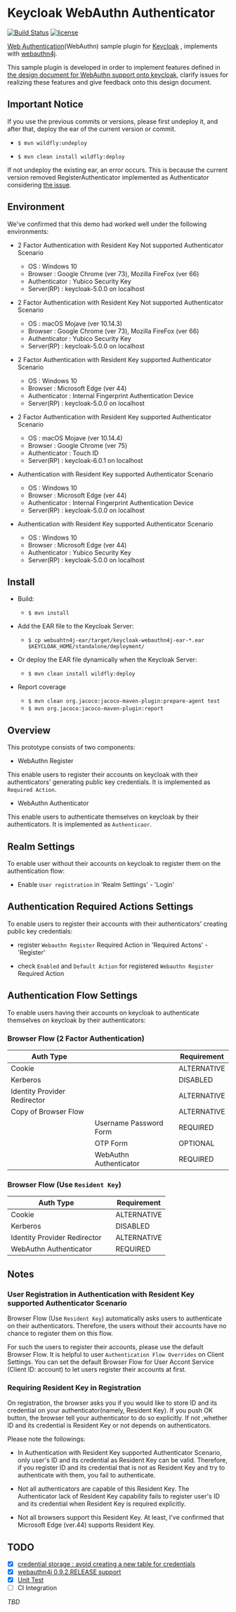 # Keycloak WebAuthn Authenticator

[![Build Status](https://travis-ci.org/webauthn4j/keycloak-webauthn-authenticator.svg?branch=master)](https://travis-ci.org/webauthn4j/keycloak-webauthn-authenticator)
[![license](https://img.shields.io/github/license/webauthn4j/keycloak-webauthn-authenticator.svg)](https://github.com/webauthn4j/keycloak-webauthn-authenticator/blob/master/LICENSE)

[Web Authentication](https://www.w3.org/TR/webauthn/)(WebAuthn) sample plugin for [Keycloak](https://www.keycloak.org) , implements with [webauthn4j](https://github.com/webauthn4j/webauthn4j).

This sample plugin is developed in order to implement features defined in [the design document for WebAuthn support onto keycloak](https://github.com/keycloak/keycloak-community/blob/master/design/web-authn-authenticator.md), clarify issues for realizing these features and give feedback onto this design document.


## Important Notice

If you use the previous commits or versions, please first undeploy it, and after that, deploy the ear of the current version or commit.

  - `$ mvn wildfly:undeploy`
  
  - `$ mvn clean install wildfly:deploy`

If not undeploy the existing ear, an error occurs. This is because the current version removed RegisterAuthenticator implemented as Authenticator considering [the issue](https://github.com/webauthn4j/keycloak-webauthn-authenticator/issues/17).

## Environment

We've confirmed that this demo had worked well under the following environments:

- 2 Factor Authentication with Resident Key Not supported Authenticator Scenario

  - OS : Windows 10
  - Browser : Google Chrome (ver 73), Mozilla FireFox (ver 66)
  - Authenticator : Yubico Security Key
  - Server(RP) : keycloak-5.0.0 on localhost

- 2 Factor Authentication with Resident Key Not supported Authenticator Scenario

  - OS : macOS Mojave (ver 10.14.3)
  - Browser : Google Chrome (ver 73), Mozilla FireFox (ver 66)
  - Authenticator : Yubico Security Key
  - Server(RP) : keycloak-5.0.0 on localhost

- 2 Factor Authentication with Resident Key supported Authenticator Scenario

  - OS : Windows 10
  - Browser : Microsoft Edge (ver 44)
  - Authenticator : Internal Fingerprint Authentication Device
  - Server(RP) : keycloak-5.0.0 on localhost

- 2 Factor Authentication with Resident Key supported Authenticator Scenario

  - OS : macOS Mojave (ver 10.14.4)
  - Browser : Google Chrome (ver 75)
  - Authenticator : Touch ID
  - Server(RP) : keycloak-6.0.1 on localhost

- Authentication with Resident Key supported Authenticator Scenario

  - OS : Windows 10
  - Browser : Microsoft Edge (ver 44)
  - Authenticator : Internal Fingerprint Authentication Device
  - Server(RP) : keycloak-5.0.0 on localhost

- Authentication with Resident Key supported Authenticator Scenario

  - OS : Windows 10
  - Browser : Microsoft Edge (ver 44)
  - Authenticator : Yubico Security Key
  - Server(RP) : keycloak-5.0.0 on localhost


## Install

- Build:

  - `$ mvn install`

- Add the EAR file to the Keycloak Server:

  - `$ cp webuahtn4j-ear/target/keycloak-webauthn4j-ear-*.ear $KEYCLOAK_HOME/standalone/deployment/`

- Or deploy the EAR file dynamically when the Keycloak Server:

  - `$ mvn clean install wildfly:deploy`

- Report coverage

  - `$ mvn clean org.jacoco:jacoco-maven-plugin:prepare-agent test`
  - `$ mvn org.jacoco:jacoco-maven-plugin:report`

## Overview

This prototype consists of two components:

- WebAuthn Register

This enable users to register their accounts on keycloak with their authenticators' generating public key credentials. It is implemented as `Required Action`.

- WebAuthn Authenticator

This enable users to authenticate themselves on keycloak by their authenticators. It is implemented as `Authenticaor`.

## Realm Settings

To enable user without their accounts on keycloak to register them on the authentication flow:

- Enable `User registration` in 'Realm Settings' - 'Login'

## Authentication Required Actions Settings

To enable users to register their accounts with their authenticators' creating public key credentials:

-  register `Webauthn Register` Required Action in 'Required Actons' - 'Register'

-  check `Enabled` and `Default Action` for registered `Webauthn Register` Required Action


## Authentication Flow Settings

To enable users having their accounts on keycloak to authenticate themselves on keycloak by their authenticators:

### Browser Flow (2 Factor Authentication)

| Auth Type                    |                        | Requirement |
| ---------------------------- | ---------------------- | ----------- |
| Cookie                       |                        | ALTERNATIVE |
| Kerberos                     |                        | DISABLED    |
| Identity Provider Redirector |                        | ALTERNATIVE |
| Copy of Browser Flow         |                        | ALTERNATIVE |
|                              | Username Password Form | REQUIRED    |
|                              | OTP Form               | OPTIONAL    |
|                              | WebAuthn Authenticator | REQUIRED    |

### Browser Flow (Use `Resident Key`)

| Auth Type                    |     | Requirement |
| ---------------------------- | --- | ----------- |
| Cookie                       |     | ALTERNATIVE |
| Kerberos                     |     | DISABLED    |
| Identity Provider Redirector |     | ALTERNATIVE |
| WebAuthn Authenticator       |     | REQUIRED    |

## Notes

### User Registration in Authentication with Resident Key supported Authenticator Scenario

Browser Flow (Use `Resident Key`) automatically asks users to authenticate on their authenticators. Therefore, the users without their accounts have no chance to register them on this flow.

For such the users to register their accounts, please use the default Browser Flow. It is helpful to user `Authentication Flow Overrides` on Client Settings. You can set the default Browser Flow for User Accont Service (Client ID: account) to let users register their accounts at first.

### Requiring Resident Key in Registration

On registration, the browser asks you if you would like to store ID and its credential on your authenticator(namely, Resident Key). If you push OK button, the browser tell your authenticator to do so explicitly. If not ,whether ID and its credential is Resident Key or not depends on authenticators.

Please note the followings:


- In Authentication with Resident Key supported Authenticator Scenario, only user's ID and its credential as Resident Key can be valid. Therefore, if you register ID and its credential that is not as Resident Key and try to authenticate with them, you fail to authenticate.


- Not all authenticators are capable of this Resident Key. The Authenticator lack of Resident Key capability fails to register user's ID and its credential when Resident Key is required explicitly.


- Not all browsers support this Resident Key. At least, I've confirmed that Microsoft Edge (ver.44) supports Resident Key.


## TODO

- [x] [credential storage : avoid creating a new table for credentials](https://github.com/webauthn4j/keycloak-webauthn-authenticator/issues/7)
- [x] [webauthn4j 0.9.2.RELEASE support](https://github.com/webauthn4j/keycloak-webauthn-authenticator/issues/8)
- [x] [Unit Test](https://github.com/webauthn4j/keycloak-webauthn-authenticator/issues/13)
- [ ] CI Integration

_TBD_
